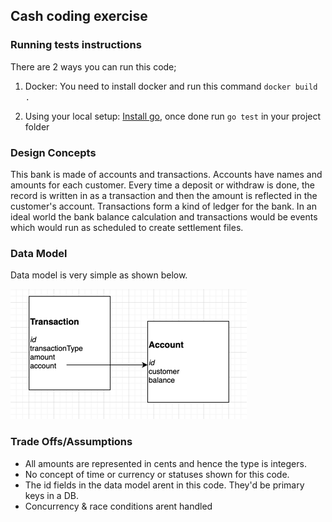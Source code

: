 ## Cash coding exercise

### Running tests instructions

There are 2 ways you can run this code;
1. Docker:
You need to install docker and run this command
 `docker build .`
   
2. Using your local setup:
[Install go](https://golang.org/doc/install),
   once done run `go test` in your project folder

   
### Design Concepts

This bank is made of accounts and transactions. Accounts have names and amounts for each customer. Every time a deposit or withdraw is done, the record is written in as a transaction and then the amount is reflected in the customer's account.
Transactions form a kind of ledger for the bank. 
In an ideal world the bank balance calculation and transactions would be events which would run as scheduled to create settlement files.

### Data Model 
Data model is very simple as shown below.

![img_1.png](img_1.png)

### Trade Offs/Assumptions
- All amounts are represented in cents and hence the type is integers.
- No concept of time or currency or statuses shown for this code.
- The id fields in the data model arent in this code. They'd be primary keys in a DB.
- Concurrency & race conditions arent handled 